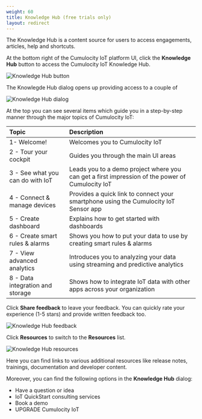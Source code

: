 ```yaml
---
weight: 60
title: Knowledge Hub (free trials only)
layout: redirect
---
```


The Knowledge Hub is a content source for users to access engagements, articles, help and shortcuts.

At the bottom right of the Cumulocity IoT platform UI, click the **Knowledge Hub** button to access the Cumulocity IoT Knowledge Hub.

![Knowledge Hub button](/images/users-guide/getting-started/getting-started-knowledge-hub-button.png)

The Knowlegde Hub dialog opens up providing access to a couple of 

![Knowledge Hub dialog](/images/users-guide/getting-started/getting-started-knowledge-hub-dialog.png)

At the top you can see several items which guide you in a step-by-step manner through the major topics of Cumulocity IoT:

|Topic|Description|
|:---|:---|
|1- Welcome!|Welcomes you to Cumulocity IoT|
|2 - Tour your cockpit|Guides you through the main UI areas|
|3 - See what you can do with IoT|Leads you to a demo project where you can get a first impression of the power of Cumulocity IoT|
|4 - Connect & manage devices|Provides a quick link to connect your smartphone using the Cumulocity IoT Sensor app|
|5 - Create dashboard|Explains how to get started with dashboards|
|6 - Create smart rules & alarms|Shows you how to put your data to use by creating smart rules & alarms|
|7 - View advanced analytics|Introduces you to analyzing your data using streaming and predictive analytics|
|8 - Data integration and storage|Shows how to integrate IoT data with other apps across your organization|

Click **Share feedback** to leave your feedback. You can quickly rate your experience (1-5 stars) and provide written feedback too.

![Knowledge Hub feedback](/images/users-guide/getting-started/getting-started-knowledge-hub-feedback.png)

Click **Resources** to switch to the **Resources** list. 

![Knowledge Hub resources](/images/users-guide/getting-started/getting-started-knowledge-hub-feedback.png)

Here you can find links to various additional resources like release notes, trainings, documentation and developer content.

Moreover, you can find the following options in the **Knowledge Hub** dialog:

* Have a question or idea
* IoT QuickStart consulting services
* Book a demo
* UPGRADE Cumulocity IoT

